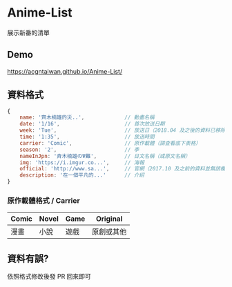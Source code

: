 # Anime-List
展示新番的清單
## Demo
https://acgntaiwan.github.io/Anime-List/
## 資料格式
```js
{
    name: '齊木楠雄的災..',             // 動畫名稱
    date: '1/16',                     // 首次放送日期
    week: 'Tue',                      // 放送日（2018.04 及之後的資料已移除該欄位）
    time: '1:35',                     // 放送時間
    carrier: 'Comic',                 // 原作載體（請查看底下表格）
    season: '2',                      // 季
    nameInJpn: '斉木楠雄のΨ難',         // 日文名稱（或原文名稱）
    img: 'https://i.imgur.co...',     // 海報
    official: 'http://www.sa...',     // 官網（2017.10 及之前的資料並無該欄位）
    description: '在一個平凡的...'      // 介紹
}
```
### 原作載體格式 / Carrier 
| Comic | Novel | Game | Original |
| ----- | ----- | ---- | -------- |
|  漫畫  |  小說 | 遊戲  | 原創或其他 |
## 資料有誤?
依照格式修改後發 PR 回來即可
